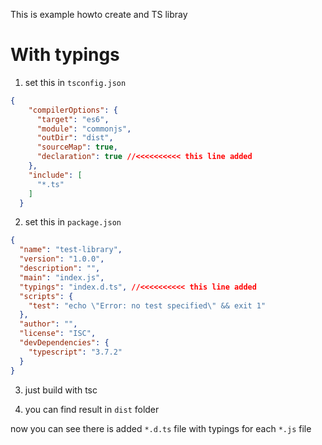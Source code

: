 This is example howto create and TS libray


# With typings

1. set this in `tsconfig.json`

```JSON
{
    "compilerOptions": {
      "target": "es6",
      "module": "commonjs",
      "outDir": "dist",
      "sourceMap": true,
      "declaration": true //<<<<<<<<<< this line added
    },
    "include": [
      "*.ts"
    ]
  }
```

2. set this in `package.json`

```JSON
{
  "name": "test-library",
  "version": "1.0.0",
  "description": "",
  "main": "index.js",
  "typings": "index.d.ts", //<<<<<<<<<< this line added
  "scripts": {
    "test": "echo \"Error: no test specified\" && exit 1"
  },
  "author": "",
  "license": "ISC",
  "devDependencies": {
    "typescript": "3.7.2"
  }
}

```


3. just build with tsc

4. you can find result in `dist` folder

now you can see there is added `*.d.ts` file with typings for each `*.js` file


